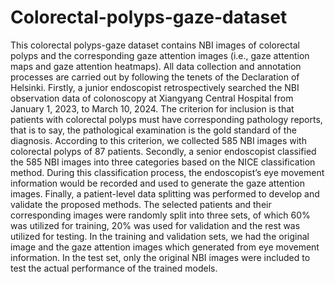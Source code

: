 # Colorectal-polyps-gaze-dataset
This colorectal polyps-gaze dataset contains NBI images of colorectal polyps and the corresponding gaze attention images (i.e., gaze attention maps and gaze attention heatmaps). 
All data collection and annotation processes are carried out by following the tenets of the Declaration of Helsinki. 
Firstly, a junior endoscopist retrospectively searched the NBI observation data of colonoscopy at Xiangyang Central Hospital from January 1, 2023, to March 10, 2024. 
The criterion for inclusion is that patients with colorectal polyps must have corresponding pathology reports, that is to say, the pathological examination is the gold standard of the diagnosis. 
According to this criterion, we collected 585 NBI images with colorectal polyps of 87 patients.
Secondly, a senior endoscopist classified the 585 NBI images into three categories based on the NICE classification method. 
During this classification process, the endoscopist’s eye movement information would be recorded and used to generate the gaze attention images. 
Finally, a patient-level data splitting was performed to develop and validate the proposed methods. 
The selected patients and their corresponding images were randomly split into three sets, of which 60% was utilized for training, 20% was used for validation and the rest was utilized for testing. 
In the training and validation sets, we had the original image and the gaze attention images which generated from eye movement information. 
In the test set, only the original NBI images were included to test the actual performance of the trained models. 


